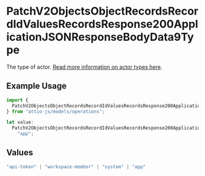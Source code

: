 # PatchV2ObjectsObjectRecordsRecordIdValuesRecordsResponse200ApplicationJSONResponseBodyData9Type

The type of actor. [Read more information on actor types here](/docs/actors).

## Example Usage

```typescript
import {
  PatchV2ObjectsObjectRecordsRecordIdValuesRecordsResponse200ApplicationJSONResponseBodyData9Type,
} from "attio-js/models/operations";

let value:
  PatchV2ObjectsObjectRecordsRecordIdValuesRecordsResponse200ApplicationJSONResponseBodyData9Type =
    "app";
```

## Values

```typescript
"api-token" | "workspace-member" | "system" | "app"
```